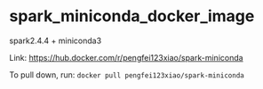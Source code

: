 # spark_miniconda_docker_image
spark2.4.4 + miniconda3

Link: https://hub.docker.com/r/pengfei123xiao/spark-miniconda

To pull down, run: `docker pull pengfei123xiao/spark-miniconda`
